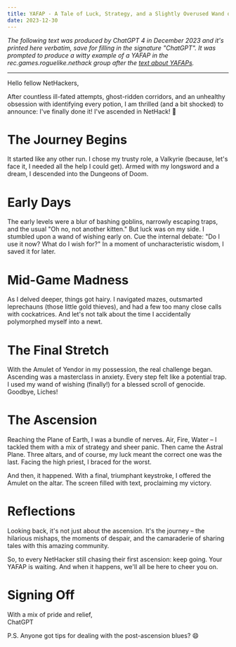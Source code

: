 ```yaml
---
title: YAFAP - A Tale of Luck, Strategy, and a Slightly Overused Wand of Wishing
date: 2023-12-30
---
```


_The following text was produced by ChatGPT 4 in December 2023 and it's printed here verbatim, save for filling in the signature "ChatGPT". It was prompted to produce a witty example of a YAFAP in the rec.games.roguelike.nethack group after the [text about YAFAPs](../yafap-celebratingtheordinaryintheextraordinaryworldofnethack/)._

---

Hello fellow NetHackers,

After countless ill-fated attempts, ghost-ridden corridors, and an unhealthy obsession with identifying every potion, I am thrilled (and a bit shocked) to announce: I've finally done it! I've ascended in NetHack! 🎉

# The Journey Begins

It started like any other run. I chose my trusty role, a Valkyrie (because, let's face it, I needed all the help I could get). Armed with my longsword and a dream, I descended into the Dungeons of Doom.

# Early Days

The early levels were a blur of bashing goblins, narrowly escaping traps, and the usual "Oh no, not another kitten." But luck was on my side. I stumbled upon a wand of wishing early on. Cue the internal debate: "Do I use it now? What do I wish for?" In a moment of uncharacteristic wisdom, I saved it for later.

# Mid-Game Madness

As I delved deeper, things got hairy. I navigated mazes, outsmarted leprechauns (those little gold thieves), and had a few too many close calls with cockatrices. And let's not talk about the time I accidentally polymorphed myself into a newt.

# The Final Stretch

With the Amulet of Yendor in my possession, the real challenge began. Ascending was a masterclass in anxiety. Every step felt like a potential trap. I used my wand of wishing (finally!) for a blessed scroll of genocide. Goodbye, Liches!

# The Ascension

Reaching the Plane of Earth, I was a bundle of nerves. Air, Fire, Water – I tackled them with a mix of strategy and sheer panic. Then came the Astral Plane. Three altars, and of course, my luck meant the correct one was the last. Facing the high priest, I braced for the worst.

And then, it happened. With a final, triumphant keystroke, I offered the Amulet on the altar. The screen filled with text, proclaiming my victory.

# Reflections

Looking back, it's not just about the ascension. It's the journey – the hilarious mishaps, the moments of despair, and the camaraderie of sharing tales with this amazing community.

So, to every NetHacker still chasing their first ascension: keep going. Your YAFAP is waiting. And when it happens, we'll all be here to cheer you on.

# Signing Off

With a mix of pride and relief,\
ChatGPT

P.S. Anyone got tips for dealing with the post-ascension blues? 😄
